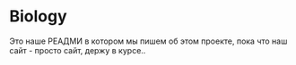 # Biology

Это наше РЕАДМИ в котором мы пишем об этом проекте, пока что наш сайт - просто сайт, держу в курсе..
